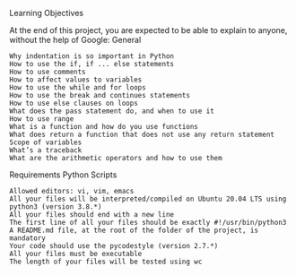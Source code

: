 Learning Objectives

At the end of this project, you are expected to be able to explain to anyone, without the help of Google:
General

    Why indentation is so important in Python
    How to use the if, if ... else statements
    How to use comments
    How to affect values to variables
    How to use the while and for loops
    How to use the break and continues statements
    How to use else clauses on loops
    What does the pass statement do, and when to use it
    How to use range
    What is a function and how do you use functions
    What does return a function that does not use any return statement
    Scope of variables
    What’s a traceback
    What are the arithmetic operators and how to use them

Requirements
Python Scripts

    Allowed editors: vi, vim, emacs
    All your files will be interpreted/compiled on Ubuntu 20.04 LTS using python3 (version 3.8.*)
    All your files should end with a new line
    The first line of all your files should be exactly #!/usr/bin/python3
    A README.md file, at the root of the folder of the project, is mandatory
    Your code should use the pycodestyle (version 2.7.*)
    All your files must be executable
    The length of your files will be tested using wc
